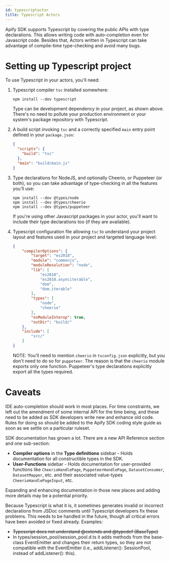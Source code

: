 ```yaml
---
id: typescriptactor
title: Typescript Actors
---
```


Apify SDK supports Typescript by covering the public APIs with type declarations. This allows writing code with
auto-completion even for Javascript code. Besides that, Actors written in Typescript can take advantage of
compile-time type-checking and avoid many bugs.

Setting up Typescript project
=============================

To use Typescript in your actors, you'll need:

1. Typescript compiler `tsc` installed somewhere:

    ```shell script
    npm install --dev typescript
    ```

    Type can be development dependency in your project, as shown above. There's no need to pollute your production
    environment or your system's package repository with Typescript.

2. A build script invoking `tsc` and a correctly specified `main` entry point defined in your `package.json`:

   ```json
   {
     "scripts": {
       "build": "tsc"
     },
     "main": "build/main.js"
   }
   ```

3. Type declarations for NodeJS, and optionally Cheerio, or Puppeteer (or both), so you can take advantage of
   type-checking in all the features you'll use:

   ```shell script
   npm install --dev @types/node
   npm install --dev @types/cheerio
   npm install --dev @types/puppeteer
   ```

   If you're using other Javascript packages in your actor, you'll want to include their type declarations too
   (if they are available).

4. Typescript configuration file allowing `tsc` to understand your project layout and features used
   in your project and targeted language level:

   ```json
   {
       "compilerOptions": {
           "target": "es2018",
           "module": "commonjs",
           "moduleResolution": "node",
           "lib": [
               "es2018",
               "es2018.asynciterable",
               "dom",
               "dom.iterable"
           ],
           "types": [
               "node",
               "cheerio"
           ],
           "esModuleInterop": true,
           "outDir": "build/"
       },
       "include": [
           "src/"
       ]
   }
   ```

   NOTE: You'll need to mention `cheerio` in `tsconfig.json` explicitly, but you don't need to do so for `puppeteer`.
   The reason is that the `cheerio` module exports only one function. Puppeteer's type declarations explicitly export all
   the types required.

Caveats
=======

IDE auto-completion should work in most places. For time constraints, we left out the amendment of some internal API for
the time being, and these need to be added as SDK developers write new and enhance old code. Rules for doing so should be
added to the Apify SDK coding style guide as soon as we settle on a particular ruleset.

SDK documentation has grown a lot. There are a new API Reference section and one sub-section:

- **Compiler options** in the **Type definitions** sidebar - Holds documentation for all constructible types in the SDK.
- **User-Functions** sidebar - Holds documentation for user-provided functions like `CheerioHandlePage`,
  `PuppeteerHandlePage`, `DatasetConsumer`, `DatasetMapper`, etc.
  and their associated value-types `CheerioHandlePageInput`, etc.

Expanding and enhancing documentation in those new places and adding more details may be a potential priority.

Because Typescript is what it is, it sometimes generates invalid or incorrect declarations from JSDoc comments until
Typescript developers fix these problems. This needs to be handled in the future, though all critical errors have been
avoided or fixed already. Examples:

- ~~Typescript does not understand @extends and @typedef {BaseType}~~
- In types/session_pool/session_pool.d.ts it adds methods from the base-class EventEmitter and changes their return
types, so they are not compatible with the EventEmitter (i.e., addListener(): SessionPool, instead of addListener(): this).
